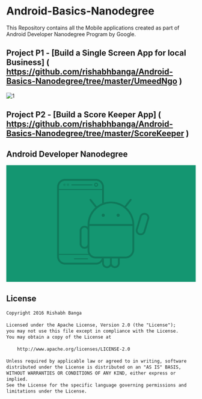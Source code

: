 # Android-Basics-Nanodegree

This Repository contains all the Mobile applications created as part of Android Developer Nanodegree Program by Google. 

## Project P1 - [Build a Single Screen App for local Business] ( https://github.com/rishabhbanga/Android-Basics-Nanodegree/tree/master/UmeedNgo )

![1](https://github.com/rishabhbanga/Android-Basics-Nanodegree/tree/master/Screenshots/P1-1.png "Umeed NGO's Landing Page")

## Project P2 - [Build a Score Keeper App] ( https://github.com/rishabhbanga/Android-Basics-Nanodegree/tree/master/ScoreKeeper )

## Android Developer Nanodegree
[![Udacity][99]][100]

[99]: https://github.com/rishabhbanga/Android-Nanodegree/blob/master/screenshots/nanodegree-logo.png
[100]: https://www.udacity.com/course/android-developer-nanodegree--nd801

## License

    Copyright 2016 Rishabh Banga

    Licensed under the Apache License, Version 2.0 (the "License");
    you may not use this file except in compliance with the License.
    You may obtain a copy of the License at

        http://www.apache.org/licenses/LICENSE-2.0

    Unless required by applicable law or agreed to in writing, software
    distributed under the License is distributed on an "AS IS" BASIS,
    WITHOUT WARRANTIES OR CONDITIONS OF ANY KIND, either express or implied.
    See the License for the specific language governing permissions and
    limitations under the License.
